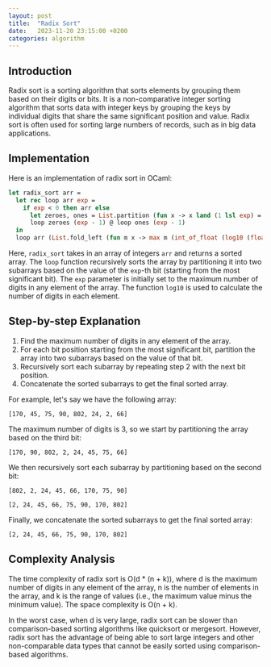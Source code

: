 ```yaml
---
layout: post
title:  "Radix Sort"
date:   2023-11-20 23:15:00 +0200
categories: algorithm
---
```


## Introduction  
Radix sort is a sorting algorithm that sorts elements by grouping them based on their digits or bits. It is a non-comparative integer sorting algorithm that sorts data with integer keys by grouping the keys by individual digits that share the same significant position and value. Radix sort is often used for sorting large numbers of records, such as in big data applications.  
   
## Implementation  
Here is an implementation of radix sort in OCaml:  
   
```ocaml  
let radix_sort arr =  
  let rec loop arr exp =  
    if exp < 0 then arr else  
      let zeroes, ones = List.partition (fun x -> x land (1 lsl exp) = 0) arr in  
      loop zeroes (exp - 1) @ loop ones (exp - 1)  
  in  
  loop arr (List.fold_left (fun m x -> max m (int_of_float (log10 (float_of_int x)))) 0 arr)  
```  
   
Here, `radix_sort` takes in an array of integers `arr` and returns a sorted array. The `loop` function recursively sorts the array by partitioning it into two subarrays based on the value of the `exp`-th bit (starting from the most significant bit). The `exp` parameter is initially set to the maximum number of digits in any element of the array. The function `log10` is used to calculate the number of digits in each element.  
   
## Step-by-step Explanation  
1. Find the maximum number of digits in any element of the array.  
2. For each bit position starting from the most significant bit, partition the array into two subarrays based on the value of that bit.  
3. Recursively sort each subarray by repeating step 2 with the next bit position.  
4. Concatenate the sorted subarrays to get the final sorted array.  
   
For example, let's say we have the following array:  
   
```  
[170, 45, 75, 90, 802, 24, 2, 66]  
```  
   
The maximum number of digits is 3, so we start by partitioning the array based on the third bit:  
   
```  
[170, 90, 802, 2, 24, 45, 75, 66]  
```  
   
We then recursively sort each subarray by partitioning based on the second bit:  
   
```  
[802, 2, 24, 45, 66, 170, 75, 90]  
```  
   
```  
[2, 24, 45, 66, 75, 90, 170, 802]  
```  
   
Finally, we concatenate the sorted subarrays to get the final sorted array:  
   
```  
[2, 24, 45, 66, 75, 90, 170, 802]  
```  
   
## Complexity Analysis  
The time complexity of radix sort is O(d * (n + k)), where d is the maximum number of digits in any element of the array, n is the number of elements in the array, and k is the range of values (i.e., the maximum value minus the minimum value). The space complexity is O(n + k).  
   
In the worst case, when d is very large, radix sort can be slower than comparison-based sorting algorithms like quicksort or mergesort. However, radix sort has the advantage of being able to sort large integers and other non-comparable data types that cannot be easily sorted using comparison-based algorithms.